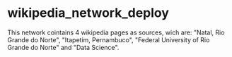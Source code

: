 # wikipedia_network_deploy
This network cointains 4 wikipedia pages as sources, wich are: "Natal, Rio Grande do Norte", "Itapetim, Pernambuco", "Federal University of Rio Grande do Norte" and "Data Science".

